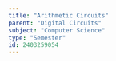 ```yaml
---
title: "Arithmetic Circuits"
parent: "Digital Circuits"
subject: "Computer Science"
type: "Semester"
id: 2403259054
---
```


